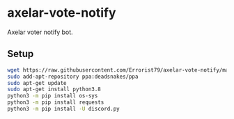 # axelar-vote-notify
Axelar voter notify bot. 

## Setup

```bash
wget https://raw.githubusercontent.com/Errorist79/axelar-vote-notify/main/app.py
sudo add-apt-repository ppa:deadsnakes/ppa
sudo apt-get update
sudo apt-get install python3.8
python3 -m pip install os-sys
python3 -m pip install requests
python3 -m pip install -U discord.py
```
